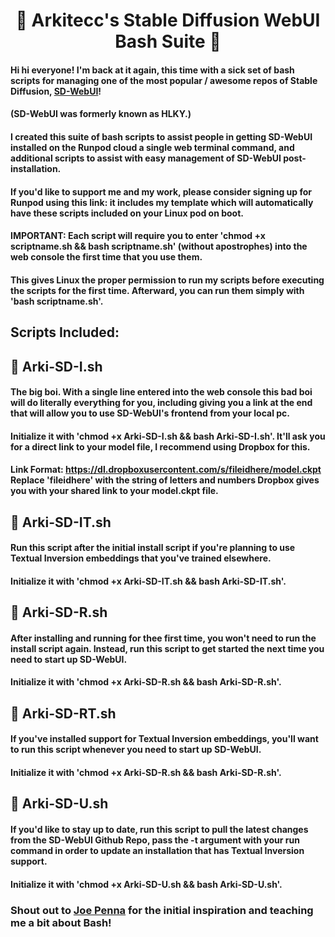 # <h1 align="center">📔 Arkitecc's Stable Diffusion WebUI Bash Suite 📔</h1>

#### Hi hi everyone! I'm back at it again, this time with a sick set of bash scripts for managing one of the most popular / awesome repos of Stable Diffusion, [SD-WebUI](https://github.com/sd-webui/stable-diffusion-webui)! 

#### (SD-WebUI was formerly known as HLKY.)

#### I created this suite of bash scripts to assist people in getting SD-WebUI installed on the Runpod cloud a single web terminal command, and additional scripts to assist with easy management of SD-WebUI post-installation.

#### If you'd like to support me and my work, please consider signing up for Runpod using this link:  it includes my template which will automatically have these scripts included on your Linux pod on boot. 

#### IMPORTANT: Each script will require you to enter 'chmod +x scriptname.sh && bash scriptname.sh' (without apostrophes) into the web console the first time that you use them. 

#### This gives Linux the proper permission to run my scripts before executing the scripts for the first time. Afterward, you can run them simply with 'bash scriptname.sh'.

## Scripts Included: 

## 📔 Arki-SD-I.sh

#### The big boi. With a single line entered into the web console this bad boi will do literally everything for you, including giving you a link at the end that will allow you to use SD-WebUI's frontend from your local pc. 

#### Initialize it with 'chmod +x Arki-SD-I.sh && bash Arki-SD-I.sh'. It'll ask you for a direct link to your model file, I recommend using Dropbox for this. 

#### Link Format: https://dl.dropboxusercontent.com/s/fileidhere/model.ckpt Replace 'fileidhere' with the string of letters and numbers Dropbox gives you with your shared link to your model.ckpt file.  

## 📔 Arki-SD-IT.sh

#### Run this script after the initial install script if you're planning to use Textual Inversion embeddings that you've trained elsewhere. 
#### Initialize it with 'chmod +x Arki-SD-IT.sh && bash Arki-SD-IT.sh'.

## 📔 Arki-SD-R.sh 

#### After installing and running for thee first time, you won't need to run the install script again. Instead, run this script to get started the next time you need to start up SD-WebUI.

#### Initialize it with 'chmod +x Arki-SD-R.sh && bash Arki-SD-R.sh'.

## 📔 Arki-SD-RT.sh 

#### If you've installed support for Textual Inversion embeddings, you'll want to run this script whenever you need to start up SD-WebUI. 

#### Initialize it with 'chmod +x Arki-SD-R.sh && bash Arki-SD-R.sh'.

## 📔 Arki-SD-U.sh

#### If you'd like to stay up to date, run this script to pull the latest changes from the SD-WebUI Github Repo, pass the -t argument with your run command in order to update an installation that has Textual Inversion support.

#### Initialize it with 'chmod +x Arki-SD-U.sh && bash Arki-SD-U.sh'. 

### Shout out to [Joe Penna](https://twitter.com/MysteryGuitarM) for the initial inspiration and teaching me a bit about Bash!